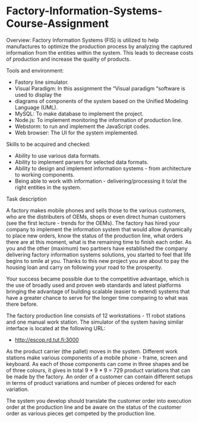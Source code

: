 # Factory-Information-Systems-Course-Assignment
Overview:
 Factory Information Systems (FIS) is utilized to help manufactures to optimize the production process
by analyzing the captured information from the entities within the system. This leads to decrease costs
of production and increase the quality of products.

Tools and environment:
- Fastory line simulator.
- Visual Paradigm: In this assignment the “Visual paradigm “software is used to display the 
- diagrams of components of the system based on the Unified Modeling Language (UML).
- MySQL: To make database to implement the project.
- Node.js: To implement monitoring the information of production line.
- Webstorm: to run and implement the JavaScript codes.
- Web browser: The UI for the system implemented.

Skills to be acquired and checked:
* Ability to use various data formats.
* Ability to implement parsers for selected data formats.
* Ability to design and implement information systems - from architecture to working components.
* Being able to work with information - delivering/processing it to/at the right entities in the system.


Task description

A factory makes mobile phones and sells those to the various customers, who are the distributers of OEMs, shops or even direct human customers (see the first lecture - trends for the OEMs). The factory has hired your company to implement the information system that would allow  dynamically to place new orders, know the status of the production line, what orders there are at this moment, what is the remaining time to finish each order. As you and the other (maximum) two partners have established the company delivering factory information systems solutions, you started to feel that life begins to smile at you. Thanks to this new project you are about to pay the housing loan and carry on following your road to the prosperity. 

Your success became possible due to the competitive advantage, which is the use of broadly used and proven web standards and latest platforms bringing the advantage of building scalable (easier to extend) systems that have a greater chance to serve for the longer time comparing to what was there before.

The factory production line consists of 12 workstations - 11 robot stations and one manual work station. The simulator of the system having similar interface is located at the following URL:

* http://escop.rd.tut.fi:3000

As the product carrier (the pallet) moves in the system. Different work stations make various components of a mobile phone - frame, screen and keyboard. As each of those components can come in three shapes and be of three colours, it gives in total 9 * 9 * 9 = 729 product variations that can be made by the factory. An order of a customer can contain different setups in terms of product variations and number of pieces ordered for each variation. 

The system you develop should translate the customer order into execution order at the production line and be aware on the status of the customer order as various pieces get competed by the production line.
